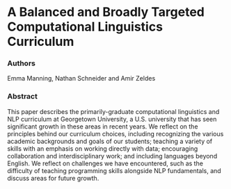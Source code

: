 # A Balanced and Broadly Targeted Computational Linguistics Curriculum

### Authors

Emma Manning, Nathan Schneider and Amir Zeldes

### Abstract

This paper describes the primarily-graduate computational linguistics and NLP curriculum at Georgetown University, a U.S. university that has seen significant growth in these areas in recent years. We reflect on the principles behind our curriculum choices, including recognizing the various academic backgrounds and goals of our students; teaching a variety of skills with an emphasis on working directly with data; encouraging collaboration and interdisciplinary work; and including languages beyond English. We reflect on challenges we have encountered, such as the difficulty of teaching programming skills alongside NLP fundamentals, and discuss areas for future growth.